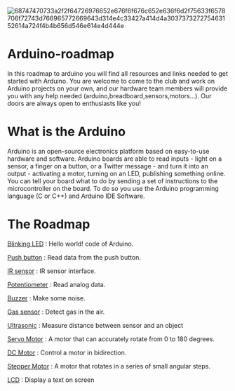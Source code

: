 

![68747470733a2f2f64726976652e676f6f676c652e636f6d2f75633f6578706f72743d766965772669643d314e4c33427a414d4a303737327275463152614a724f4b4b656d546e614e4d444e](https://github.com/IEEE-UMBB/Arduino-roadmap/assets/86206955/352217ee-cdbf-478a-b011-6de237a377f2)

# Arduino-roadmap
In this roadmap to arduino you will find all resources and links needed to get started with Arduino. You are welcome to come to the club and work on Arduino projects on your own, and our hardware team members will provide you with any help needed (arduino,breadboard,sensors,motors…). Our doors are always open to enthusiasts like you!

# What is the Arduino
Arduino is an open-source electronics platform based on easy-to-use hardware and software. Arduino boards are able to read inputs - light on a sensor, a finger on a button, or a Twitter message - and turn it into an output - activating a motor, turning on an LED, publishing something online. You can tell your board what to do by sending a set of instructions to the microcontroller on the board. To do so you use the Arduino programming language (C or C++) and Arduino IDE Software.

# The Roadmap

[Blinking LED](https://github.com/medAzizLHB/Arduino-Roadmap/tree/main/00-Blinking%20LED) : Hello world! code of Arduino.

[Push button](https://github.com/medAzizLHB/Arduino-Roadmap/tree/main/01-Push%20button) : Read data from the push button.

[IR sensor](https://github.com/medAzizLHB/Arduino-Roadmap/tree/main/02-IR%20sensor) : IR sensor interface.

[Potentiometer](https://github.com/medAzizLHB/Arduino-Roadmap/tree/main/03-Potentiometer) : Read analog data.

[Buzzer](https://github.com/medAzizLHB/Arduino-Roadmap/tree/main/04-Buzzer) : Make some noise.

[Gas sensor](https://github.com/medAzizLHB/Arduino-Roadmap/tree/main/05-gas%20sensor) : Detect gas in the air.

[Ultrasonic](https://github.com/medAzizLHB/Arduino-Roadmap/tree/main/06-ultrasonic) : Measure distance between sensor and an object

[Servo Motor](https://github.com/medAzizLHB/Arduino-Roadmap/tree/main/07-servo) : A motor that can accurately rotate from 0 to 180 degrees.

[DC Motor](https://github.com/medAzizLHB/Arduino-Roadmap/tree/main/08-DC%20motor) : Control a motor in bidirection.

[Stepper Motor](https://github.com/medAzizLHB/Arduino-Roadmap/tree/main/09-Stepper%20motor) : A motor that rotates in a series of small angular steps.

[LCD](https://github.com/medAzizLHB/Arduino-Roadmap/tree/main/10-I2C%20lcd) : Display a text on screen

